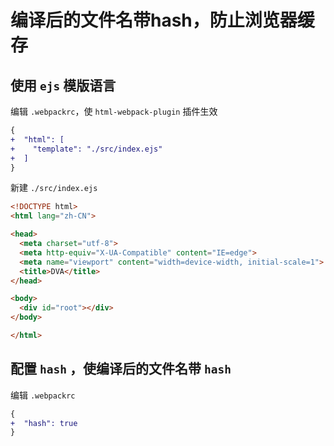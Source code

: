 # 编译后的文件名带hash，防止浏览器缓存

## 使用 `ejs` 模版语言

编辑 `.webpackrc`，使 `html-webpack-plugin` 插件生效

```diff
{
+  "html": [
+    "template": "./src/index.ejs"
+  ]
}
```

新建 `./src/index.ejs`

```html
<!DOCTYPE html>
<html lang="zh-CN">

<head>
  <meta charset="utf-8">
  <meta http-equiv="X-UA-Compatible" content="IE=edge">
  <meta name="viewport" content="width=device-width, initial-scale=1">
  <title>DVA</title>
</head>

<body>
  <div id="root"></div>
</body>

</html>
```

## 配置 `hash` ，使编译后的文件名带 `hash`

编辑 `.webpackrc`

```diff
{
+  "hash": true
}
```
